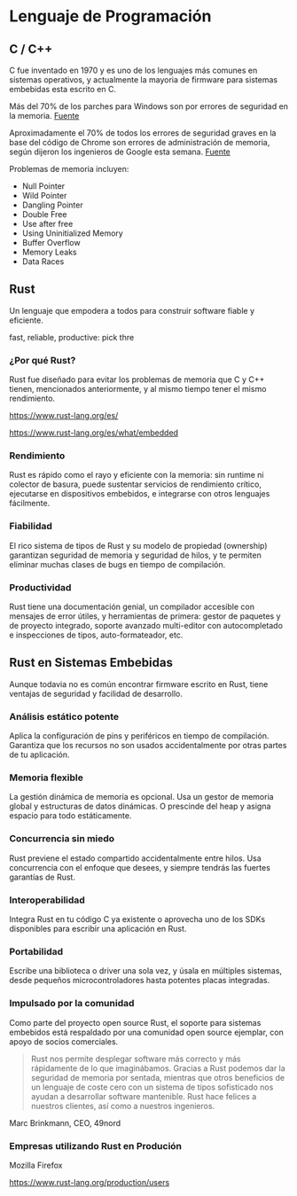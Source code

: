 # Lenguaje de Programación


## C / C++

C fue inventado en 1970 y es uno de los lenguajes más comunes en sistemas operativos, y actualmente la mayoria de firmware para sistemas embebidas esta escrito en C.

<!-- muchos otros lenguajes de programación estan implementados en C. -->

Más del 70% de los parches para Windows son por errores de seguridad en la memoria.
[Fuente](https://vandal.elespanol.com/noticia/w3123/mas-del-70-de-los-parches-para-windows-son-por-errores-de-seguridad-en-la-memoria)

Aproximadamente el 70% de todos los errores de seguridad graves en la base del código de Chrome son errores de administración de memoria, según dijeron los ingenieros de Google esta semana.
[Fuente](https://unaaldia.hispasec.com/2020/05/chrome-alrededor-del-70-de-los-errores-graves-son-problemas-de-seguridad-relacionados-con-la-administracion-de-la-memoria.html)

Problemas de memoria incluyen:


* Null Pointer
* Wild Pointer
* Dangling Pointer
* Double Free
* Use after free
* Using Uninitialized Memory
* Buffer Overflow
* Memory Leaks
* Data Races

## Rust

Un lenguaje que empodera a todos
para construir software fiable y eficiente. 

fast, reliable, productive: pick thre

### ¿Por qué Rust?

Rust fue diseñado para evitar los problemas de memoria que C y C++ tienen, mencionados anteriormente, y al mismo tiempo tener el mismo rendimiento.


<https://www.rust-lang.org/es/>

<https://www.rust-lang.org/es/what/embedded>


### Rendimiento

Rust es rápido como el rayo y eficiente con la memoria: sin runtime ni colector de basura, puede sustentar servicios de rendimiento crítico, ejecutarse en dispositivos embebidos, e integrarse con otros lenguajes fácilmente.


### Fiabilidad

El rico sistema de tipos de Rust y su modelo de propiedad (ownership) garantizan seguridad de memoria y seguridad de hilos, y te permiten eliminar muchas clases de bugs en tiempo de compilación.


### Productividad

Rust tiene una documentación genial, un compilador accesible con mensajes de error útiles, y herramientas de primera: gestor de paquetes y de proyecto integrado, soporte avanzado multi-editor con autocompletado e inspecciones de tipos, auto-formateador, etc.

## Rust en Sistemas Embebidas

Aunque todavia no es común encontrar firmware escrito en Rust, tiene ventajas de seguridad y facilidad de desarrollo.

### Análisis estático potente

Aplica la configuración de pins y periféricos en tiempo de compilación. Garantiza que los recursos no son usados accidentalmente por otras partes de tu aplicación. 


### Memoria flexible

La gestión dinámica de memoria es opcional. Usa un gestor de memoria global y estructuras de datos dinámicas. O prescinde del heap y asigna espacio para todo estáticamente. 


### Concurrencia sin miedo

Rust previene el estado compartido accidentalmente entre hilos. Usa concurrencia con el enfoque que desees, y siempre tendrás las fuertes garantías de Rust. 

### Interoperabilidad

Integra Rust en tu código C ya existente o aprovecha uno de los SDKs disponibles para escribir una aplicación en Rust. 

### Portabilidad

Escribe una biblioteca o driver una sola vez, y úsala en múltiples sistemas, desde pequeños microcontroladores hasta potentes placas integradas. 

### Impulsado por la comunidad

Como parte del proyecto open source Rust, el soporte para sistemas embebidos está respaldado por una comunidad open source ejemplar, con apoyo de socios comerciales. 



> Rust nos permite desplegar software más correcto y más rápidamente de lo que imaginábamos. Gracias a Rust podemos dar la seguridad de memoria por sentada, mientras que otros beneficios de un lenguaje de coste cero con un sistema de tipos sofisticado nos ayudan a desarrollar software mantenible. Rust hace felices a nuestros clientes, así como a nuestros ingenieros.


Marc Brinkmann, CEO, 49nord


### Empresas utilizando Rust en Produción

Mozilla Firefox 

<https://www.rust-lang.org/production/users>

